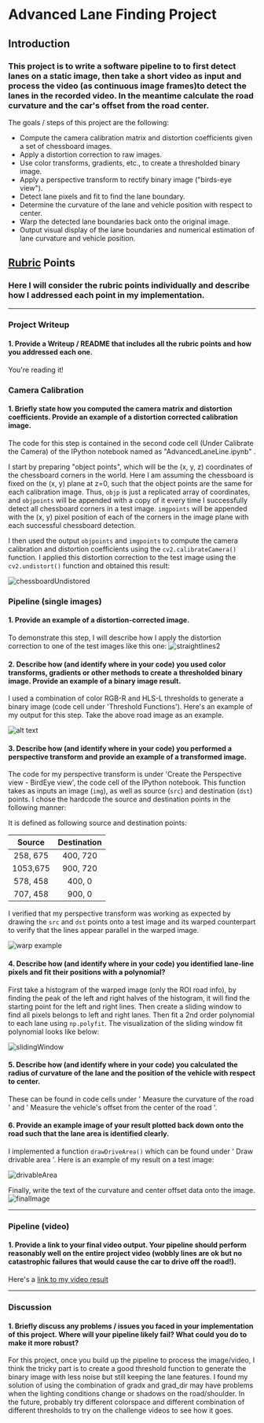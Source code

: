 # **Advanced Lane Finding Project**

## Introduction

### This project is to write a software pipeline to to first detect lanes on a static image, then take a short video as input and process the video (as continuous image frames)to detect the lanes in the recorded video. In the meantime calculate the road curvature and the car's offset from the road center.

The goals / steps of this project are the following:

* Compute the camera calibration matrix and distortion coefficients given a set of chessboard images.
* Apply a distortion correction to raw images.
* Use color transforms, gradients, etc., to create a thresholded binary image.
* Apply a perspective transform to rectify binary image ("birds-eye view").
* Detect lane pixels and fit to find the lane boundary.
* Determine the curvature of the lane and vehicle position with respect to center.
* Warp the detected lane boundaries back onto the original image.
* Output visual display of the lane boundaries and numerical estimation of lane curvature and vehicle position.

[//]: # (Image References)

[image1]: ./writeup_images/chessboardUndistored.png "Undistorted"
[image2]: ./writeup_images/straightlines2.jpg "original image"
[image3]: ./writeup_images/binary.png "Binary Example"
[image4]: ./writeup_images/birdView.png "Warp Example"
[image5]: ./writeup_images/slidingWindow.png "Fit Visual"
[image6]: ./writeup_images/output.png "Output"
[image7]: ./writeup_images/finalImage.png "finalImage"
[video1]: ./project_video_output.mp4 "Video"

## [Rubric](https://review.udacity.com/#!/rubrics/571/view) Points

### Here I will consider the rubric points individually and describe how I addressed each point in my implementation.  

---

### Project Writeup

#### 1. Provide a Writeup / README that includes all the rubric points and how you addressed each one.  

You're reading it!

### Camera Calibration

#### 1. Briefly state how you computed the camera matrix and distortion coefficients. Provide an example of a distortion corrected calibration image.

The code for this step is contained in the second code cell (Under Calibrate the Camera) of the IPython notebook named as "AdvancedLaneLine.ipynb" .  

I start by preparing "object points", which will be the (x, y, z) coordinates of the chessboard corners in the world. Here I am assuming the chessboard is fixed on the (x, y) plane at z=0, such that the object points are the same for each calibration image.  Thus, `objp` is just a replicated array of coordinates, and `objpoints` will be appended with a copy of it every time I successfully detect all chessboard corners in a test image.  `imgpoints` will be appended with the (x, y) pixel position of each of the corners in the image plane with each successful chessboard detection.  

I then used the output `objpoints` and `imgpoints` to compute the camera calibration and distortion coefficients using the `cv2.calibrateCamera()` function.  I applied this distortion correction to the test image using the `cv2.undistort()` function and obtained this result:

![chessboardUndistored][image1]

### Pipeline (single images)

#### 1. Provide an example of a distortion-corrected image.

To demonstrate this step, I will describe how I apply the distortion correction to one of the test images like this one:
![straightlines2][image2]

#### 2. Describe how (and identify where in your code) you used color transforms, gradients or other methods to create a thresholded binary image.  Provide an example of a binary image result.

I used a combination of color RGB-R and HLS-L thresholds to generate a binary image (code cell under 'Threshold Functions').  Here's an example of my output for this step.  Take the above road image as an example.

![alt text][image3]

#### 3. Describe how (and identify where in your code) you performed a perspective transform and provide an example of a transformed image.

The code for my perspective transform is under 'Create the Perspective view - BirdEye view', the code cell of the IPython notebook.  This function takes as inputs an image (`img`), as well as source (`src`) and destination (`dst`) points.  I chose the hardcode the source and destination points in the following manner:

It is defined as following source and destination points:

| Source        | Destination   |
|:-------------:|:-------------:|
| 258, 675      | 400, 720        |
| 1053,675      | 900, 720      |
| 578, 458     | 400, 0     |
| 707, 458      | 900, 0        |

I verified that my perspective transform was working as expected by drawing the `src` and `dst` points onto a test image and its warped counterpart to verify that the lines appear parallel in the warped image.

![warp example][image4]

#### 4. Describe how (and identify where in your code) you identified lane-line pixels and fit their positions with a polynomial?

First take a histogram of the warped image (only the ROI road info), by finding the peak of the left and right halves of the histogram, it will find the starting point for the left and right lines. Then create a sliding window to find all pixels belongs to left and right lanes. Then fit a 2nd order polynomial to each lane using `np.polyfit`. The visualization of the sliding window fit polynomial looks like below:

![slidingWindow][image5]

#### 5. Describe how (and identify where in your code) you calculated the radius of curvature of the lane and the position of the vehicle with respect to center.

These can be found in code cells under ' Measure the curvature of the road ' and ' Measure the vehicle's offset from the center of the road '.

#### 6. Provide an example image of your result plotted back down onto the road such that the lane area is identified clearly.

I implemented a function `drawDriveArea()` which can be found under ' Draw drivable area '.  Here is an example of my result on a test image:

![drivableArea][image6]

Finally, write the text of the curvature and center offset data onto the image.
![finalImage][image7]

---

### Pipeline (video)

#### 1. Provide a link to your final video output.  Your pipeline should perform reasonably well on the entire project video (wobbly lines are ok but no catastrophic failures that would cause the car to drive off the road!).

Here's a [link to my video result](./project_video.mp4)

---

### Discussion

#### 1. Briefly discuss any problems / issues you faced in your implementation of this project.  Where will your pipeline likely fail?  What could you do to make it more robust?

For this project, once you build up the pipeline to process the image/video, I think the tricky part is to create a good threshold function to generate the binary image with less noise but still keeping the lane features. I found my solution of using the combination of gradx and grad_dir may have problems when the lighting conditions change or shadows on the road/shoulder. In the future, probably try different colorspace and different combination of different thresholds to try on the challenge videos to see how it goes.
